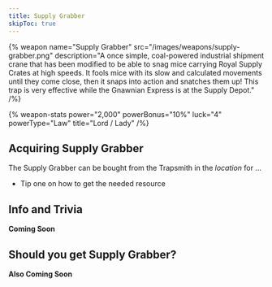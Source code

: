 ```yaml
---
title: Supply Grabber
skipToc: true
---
```


{% weapon
 name="Supply Grabber"
 src="/images/weapons/supply-grabber.png"
 description="A once simple, coal-powered industrial shipment crane that has been modified to be able to snag mice carrying Royal Supply Crates at high speeds. It fools mice with its slow and calculated movements until they come close, then it snaps into action and snatches them up! This trap is very effective while the Gnawnian Express is at the Supply Depot."
/%}

{% weapon-stats
 power="2,000"
 powerBonus="10%"
 luck="4"
 powerType="Law"
 title="Lord / Lady"
/%}

## Acquiring Supply Grabber

The Supply Grabber can be bought from the Trapsmith in the *location* for ...

- Tip one on how to get the needed resource

## Info and Trivia

**Coming Soon**

## Should you get Supply Grabber?

**Also Coming Soon**
